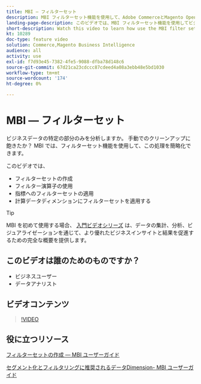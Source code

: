```yaml
---
title: MBI — フィルターセット
description: MBI フィルターセット機能を使用して、Adobe CommerceとMagento Open Sourceのビジネスデータレポートを簡略化する方法を説明します。
landing-page-description: このビデオでは、MBI フィルターセット機能を使用してビジネスデータのレポートを簡略化する方法を説明します。
short-description: Watch this video to learn how use the MBI filter sets feature to simplify business data reporting.
kt: 10289
doc-type: feature video
solution: Commerce,Magento Business Intelligence
audience: all
activity: use
exl-id: f7d93e45-7382-4fe5-9088-dfba78d148c6
source-git-commit: 67d21ca23cdccc87cdeed4a08a3ebb48e5bd1030
workflow-type: tm+mt
source-wordcount: '174'
ht-degree: 0%

---
```


# MBI — フィルターセット

ビジネスデータの特定の部分のみを分析しますか。 手動でのクリーンアップに飽きたか？ MBI では、フィルターセット機能を使用して、この処理を簡略化できます。

このビデオでは、

- フィルターセットの作成
- フィルター演算子の使用
- 指標へのフィルターセットの適用
- 計算データディメンションにフィルターセットを適用する

>[!TIP]
>
>MBI を初めて使用する場合、 [入門ビデオシリーズ](1-overview.md) は、データの集計、分析、ビジュアライゼーションを通じて、より優れたビジネスインサイトと結果を促進するための完全な概要を提供します。

## このビデオは誰のためのものですか？

- ビジネスユーザー
- データアナリスト

## ビデオコンテンツ

>[!VIDEO](https://video.tv.adobe.com/v/342408?quality=12&learn=on)

## 役に立つリソース

[フィルターセットの作成 — MBI ユーザーガイド](https://experienceleague.adobe.com/docs/commerce-business-intelligence/mbi/build/reports/ess-manage-data-filters.html)

[セグメント化とフィルタリングに推奨されるデータDimension- MBI ユーザーガイド](https://experienceleague.adobe.com/docs/commerce-business-intelligence/mbi/best-practices/data/segment-filter.html)
